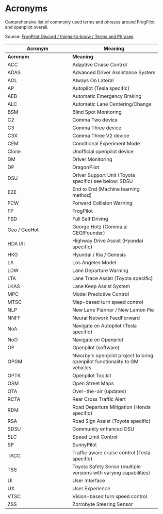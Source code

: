 # Acronyms

Comprehensive list of commonly used terms and phrases around FrogPilot and openpilot overall.&#x20;

Source: [FrogPilot Discord / things-to-know / Terms and Phrases](https://discord.com/channels/1137853399715549214/1207126411752767549)

<table data-header-hidden><thead><tr><th width="198">Acronym</th><th>Meaning</th></tr></thead><tbody><tr><td><strong>Acronym</strong></td><td><strong>Meaning</strong></td></tr><tr><td>ACC</td><td>Adaptive Cruise Control</td></tr><tr><td>ADAS</td><td>Advanced Driver Assistance System</td></tr><tr><td>AOL</td><td>Always On Lateral</td></tr><tr><td>AP</td><td>Autopilot (Tesla specific)</td></tr><tr><td>AEB</td><td>Automatic Emergency Braking</td></tr><tr><td>ALC</td><td>Automatic Lane Centering/Change</td></tr><tr><td>BSM</td><td>Blind Spot Monitoring</td></tr><tr><td>C2</td><td>Comma Two device</td></tr><tr><td>C3</td><td>Comma Three device</td></tr><tr><td>C3X</td><td>Comma Three V2 device</td></tr><tr><td>CEM</td><td>Conditional Experiment Mode</td></tr><tr><td>Clone</td><td>Unofficial openpilot device</td></tr><tr><td>DM</td><td>Driver Monitoring</td></tr><tr><td>DP</td><td>DragonPilot</td></tr><tr><td>DSU</td><td>Driver Support Unit (Toyota specific) see below: SDSU</td></tr><tr><td>E2E</td><td>End to End (Machine learning method)</td></tr><tr><td>FCW</td><td>Forward Collision Warning</td></tr><tr><td>FP</td><td>FrogPilot</td></tr><tr><td>FSD</td><td>Full Self Driving</td></tr><tr><td>Geo / GeoHot</td><td>George Hotz (Comma.ai CEO/Founder)</td></tr><tr><td>HDA I/II</td><td>Highway Drive Assist (Hyundai specific)</td></tr><tr><td>HKG</td><td>Hyundai / Kia / Genesis</td></tr><tr><td>LA</td><td>Los Angeles Model</td></tr><tr><td>LDW</td><td>Lane Departure Warning</td></tr><tr><td>LTA</td><td>Lane Trace Assist (Toyota specific)</td></tr><tr><td>LKAS</td><td>Lane Keep Assist System</td></tr><tr><td>MPC</td><td>Model Predictive Control</td></tr><tr><td>MTSC</td><td>Map-based turn speed control</td></tr><tr><td>NLP</td><td>New Lane Planner / New Lemon Pie</td></tr><tr><td>NNFF</td><td>Neural Network FeedForward</td></tr><tr><td>NoA</td><td>Navigate on Autopilot (Tesla specific)</td></tr><tr><td>NoO</td><td>Navigate on Openpilot</td></tr><tr><td>OP</td><td>Openpilot (software)</td></tr><tr><td>OPGM</td><td>Nworby's openpilot project to bring openpilot functionality to GM vehicles</td></tr><tr><td>OPTK</td><td>Openpilot Toolkit</td></tr><tr><td>OSM</td><td>Open Street Maps</td></tr><tr><td>OTA</td><td>Over-the-air (updates)</td></tr><tr><td>RCTA</td><td>Rear Cross Traffic Alert</td></tr><tr><td>RDM</td><td>Road Departure Mitigation (Honda specific)</td></tr><tr><td>RSA</td><td>Road Sign Assist (Toyota specific)</td></tr><tr><td>SDSU</td><td>Community enhanced DSU</td></tr><tr><td>SLC</td><td>Speed Limit Control</td></tr><tr><td>SP</td><td>SunnyPilot</td></tr><tr><td>TACC</td><td>Traffic aware cruise control (Tesla specific)</td></tr><tr><td>TSS</td><td>Toyota Safety Sense (multiple versions with varying capabilities)</td></tr><tr><td>UI</td><td>User Interface</td></tr><tr><td>UX</td><td>User Experience</td></tr><tr><td>VTSC</td><td>Vision-based turn speed control</td></tr><tr><td>ZSS</td><td>Zorrobyte Steering Sensor</td></tr></tbody></table>
